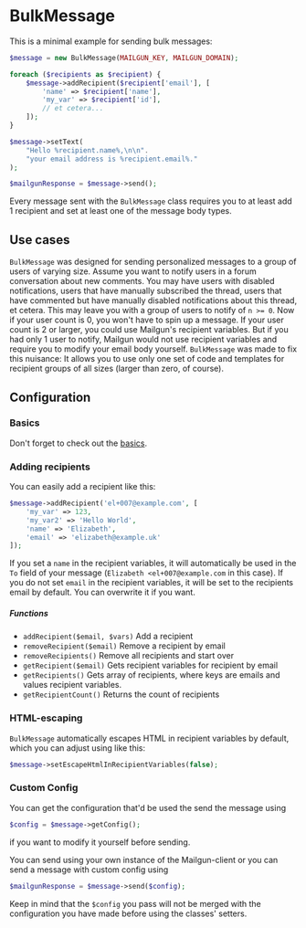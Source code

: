 # BulkMessage
This is a minimal example for sending bulk messages:
```php
$message = new BulkMessage(MAILGUN_KEY, MAILGUN_DOMAIN);

foreach ($recipients as $recipient) {
    $message->addRecipient($recipient['email'], [
        'name' => $recipient['name'],
        'my_var' => $recipient['id'],
        // et cetera...
    ]);
}

$message->setText(
    "Hello %recipient.name%,\n\n".
    "your email address is %recipient.email%."
);

$mailgunResponse = $message->send();
```
Every message sent with the `BulkMessage` class requires you to at least add 1 recipient and set at least one of the message body types.

## Use cases
`BulkMessage` was designed for sending personalized messages to a group of users of varying size.
Assume you want to notify users in a forum conversation about new comments.
You may have users with disabled notifications, users that have manually subscribed the thread, users that have commented but have manually disabled notifications about this thread, et cetera.
This may leave you with a group of users to notify of `n >= 0`. Now if your user count is 0, you won't have to spin up a message. If your user count is 2 or larger, you could use Mailgun's recipient variables. But if you had only 1 user to notify, Mailgun would not use recipient variables and require you to modify your email body yourself.
`BulkMessage` was made to fix this nuisance: It allows you to use only one set of code and templates for recipient groups of all sizes (larger than zero, of course).

## Configuration
### Basics
Don't forget to check out the [basics](Basics.md).

### Adding recipients
You can easily add a recipient like this:
```php
$message->addRecipient('el+007@example.com', [
    'my_var' => 123,
    'my_var2' => 'Hello World',
    'name' => 'Elizabeth',
    'email' => 'elizabeth@example.uk'
]);
```
If you set a `name` in the recipient variables, it will automatically be used in the `To` field of your message (`Elizabeth <el+007@example.com` in this case).
If you do not set `email` in the recipient variables, it will be set to the recipients email by default. You can overwrite it if you want.

##### Functions
- `addRecipient($email, $vars)` Add a recipient
- `removeRecipient($email)` Remove a recipient by email
- `removeRecipients()` Remove all recipients and start over
- `getRecipient($email)` Gets recipient variables for recipient by email
- `getRecipients()` Gets array of recipients, where keys are emails and values recipient variables.
- `getRecipientCount()` Returns the count of recipients

### HTML-escaping
`BulkMessage` automatically escapes HTML in recipient variables by default, which you can adjust using like this:
```php
$message->setEscapeHtmlInRecipientVariables(false);
```

### Custom Config
You can get the configuration that'd be used the send the message using
```php
$config = $message->getConfig();
```
if you want to modify it yourself before sending.

You can send using your own instance of the Mailgun-client or you can send a message with custom config using
```php
$mailgunResponse = $message->send($config);
```

Keep in mind that the `$config` you pass will not be merged with the configuration you have made before using the classes' setters.
